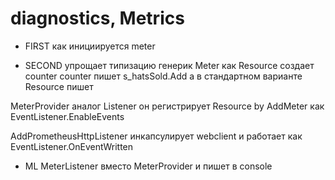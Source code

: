 # diagnostics, Metrics

- FIRST как инициируется meter 

- SECOND 
упрощает типизацию генерик 
Meter  как Resource создает counter counter пишет  s_hatsSold.Add
а в стандартном варианте Resource пишет

MeterProvider аналог Listener он регистрирует Resource by AddMeter
как EventListener.EnableEvents

AddPrometheusHttpListener инкапсулирует webclient
и работает как EventListener.OnEventWritten  

- ML
MeterListener вместо MeterProvider и пишет в console
